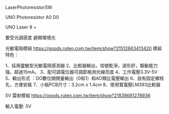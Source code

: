 LaserPhotoresistorSW

UNO Photoresistor 
A0  D0            

UNO Laser
8   +

要受光調感度 避開環境光


光敏電阻模組
https://goods.ruten.com.tw/item/show?21512663413420
模組特色：

1、採用靈敏型光敏電阻感測器
2、比較器輸出，信號乾淨，波形好，驅動能力強，超過15mA。
3、配可調電位器可調節檢測光線亮度
4、工作電壓3.3V-5V
5、輸出形式 ：DO數位開關量輸出（0和1）和AO類比電壓輸出
6、設有固定螺栓孔，方便安裝
7、小板PCB尺寸：3.2cm x 1.4cm
8、使用寬電壓LM393比較器

5V 雷射模組
https://goods.ruten.com.tw/item/show?21838681278936

輸入電壓: 5V



